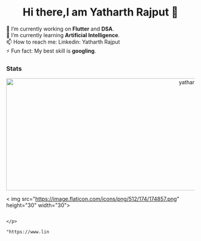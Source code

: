 


<h1 align="center">Hi there,I am Yatharth Rajput 👋</h1>
🔭 I’m currently working on <strong>Flutter</strong> and <strong>DSA</strong>.<br>
🌱 I’m currently learning <strong> Artificial Intelligence</strong>.<br>
📫 How to reach me: Linkedin: <a heref="https://www.linkedin.com/in/yatharth-rajput-631780188/" target="_blank">Yatharth Rajput</a><br>
⚡ Fun fact: My best skill is <strong>googling</strong>.<br>


### Stats
<p align ="center">
  
  <img src ="https://github-readme-stats.vercel.app/api?username=yatharthrajput&theme=dark&show_icons=true" alt="yatharthrajput" height="300" width="1000">
  </p>
  <p align="center">
  
  <a heref="https://www.linkedin.com/in/yatharth-rajput-631780188/"   target="_blank">< img src="https://image.flaticon.com/icons/png/512/174/174857.png" height="30" width="30"></a>
                                                                                                                 
                                                                                                                   </p>
                                                                                                                              "https://www.lin
